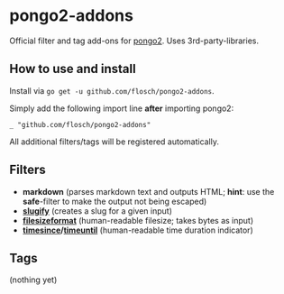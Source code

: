 # pongo2-addons

Official filter and tag add-ons for [pongo2](https://github.com/flosch/pongo2). Uses 3rd-party-libraries.

## How to use and install

Install via `go get -u github.com/flosch/pongo2-addons`.

Simply add the following import line **after** importing pongo2:

    _ "github.com/flosch/pongo2-addons"

All additional filters/tags will be registered automatically.

## Filters

  - **markdown** (parses markdown text and outputs HTML; **hint**: use the **safe**-filter to make the output not being escaped)
  - **[slugify](https://docs.djangoproject.com/en/1.6/ref/templates/builtins/#slugify)** (creates a slug for a given input)
  - **[filesizeformat](https://docs.djangoproject.com/en/1.6/ref/templates/builtins/#filesizeformat)** (human-readable filesize; takes bytes as input)
  - **[timesince](https://docs.djangoproject.com/en/1.6/ref/templates/builtins/#timesince)/[timeuntil](https://docs.djangoproject.com/en/1.6/ref/templates/builtins/#timeuntil)** (human-readable time duration indicator)

## Tags

(nothing yet)
